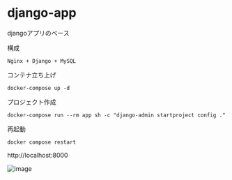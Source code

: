 # django-app
djangoアプリのベース

構成
```
Nginx + Django + MySQL
```


コンテナ立ち上げ
```
docker-compose up -d
```

プロジェクト作成
```
docker-compose run --rm app sh -c "django-admin startproject config ."
```

再起動
```
docker compose restart
```

http://localhost:8000

![image](https://user-images.githubusercontent.com/79821503/187807905-5413b270-4961-4ad5-9782-7fb62f97c9aa.png)
